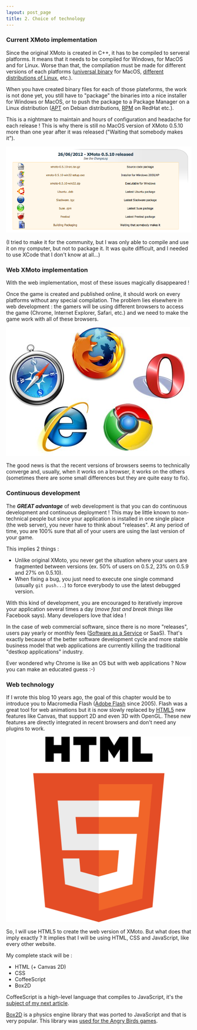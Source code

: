 ```yaml
---
layout: post_page
title: 2. Choice of technology
---
```


### Current XMoto implementation

Since the original XMoto is created in C++, it has to be compiled to serveral platforms. It means that it needs to be compiled for Windows, for MacOS and for Linux. Worse than that, the compilation must be made for different versions of each platforms ([universal binary](http://en.wikipedia.org/wiki/Universal_binary) for MacOS, [different distributions of Linux](http://en.wikipedia.org/wiki/Linux_distribution#Popular_distributions), etc.).

When you have created binary files for each of those plateforms, the work is not done yet, you still have to "package" the binaries into a nice installer for Windows or MacOS, or to push the package to a Package Manager on a Linux distribution ([APT](https://wiki.debian.org/Apt) on Debian distributions, [RPM](http://www.rpm.org/) on RedHat etc.).

This is a nightmare to maintain and hours of configuration and headache for each release ! This is why there is still no MacOS version of XMoto 0.5.10 more than one year after it was released ("Waiting that somebody makes it").

![Versions of XMoto](/img/xmoto-versions.png)

(I tried to make it for the community, but I was only able to compile and use it on my computer, but not to package it. It was quite difficult, and I needed to use XCode that I don't know at all...)

### Web XMoto implementation

With the web implementation, most of these issues magically disappeared !

Once the game is created and published online, it should work on every platforms without any special compilation. The problem lies elsewhere in web development : the gamers will be using different browsers to access the game (Chrome, Internet Explorer, Safari, etc.) and we need to make the game work with all of these browsers.

![Versions of XMoto](/img/browsers.jpg)

The good news is that the recent versions of browsers seems to technically converge and, usually, when it works on a browser, it works on the others (sometimes there are some small differences but they are quite easy to fix).

### Continuous development

The ***GREAT advantage*** of web development is that you can do continuous development and continuous deployment ! This may be little known to non-technical people but since your application is installed in one single place (the web server), you never have to think about "releases". At any period of time, you are 100% sure that all of your users are using the last version of your game.

This implies 2 things :

 * Unlike original XMoto, you never get the situation where your users are fragmented between versions (ex. 50% of users on 0.5.2, 23% on 0.5.9 and 27% on 0.5.10).
 * When fixing a bug, you just need to execute one single command (usually ```git push...```) to force everybody to use the latest debugged version.

With this kind of development, you are encouraged to iteratively improve your application several times a day (*move fast and break things* like Facebook says). Many developers love that idea !

In the case of web commercial software, since there is no more "releases", users pay yearly or monthly fees ([Software as a Service](http://en.wikipedia.org/wiki/Software_as_a_service) or SaaS). That's exactly because of the better software development cycle and more stable business model that web applications are currently killing the traditional "destkop applications" industry.

Ever wondered why Chrome is like an OS but with web applications ? Now you can make an educated guess :-)

### Web technology

If I wrote this blog 10 years ago, the goal of this chapter would be to introduce you to Macromedia Flash ([Adobe Flash](http://www.adobe.com/products/flash.html) since 2005). Flash was a great tool for web animations but it is now slowly replaced by [HTML5](http://www.w3schools.com/html/html5_intro.asp) new features like Canvas, that support 2D and even 3D with OpenGL. These new features are directly integrated in recent browsers and don't need any plugins to work.

![HTML5](/img/html5.png)

So, I will use HTML5 to create the web version of XMoto. But what does that imply exactly ? It implies that I will be using HTML, CSS and JavaScript, like every other website.

My complete stack will be :

* HTML (+ Canvas 2D)
* CSS
* CoffeeScript
* Box2D

CoffeeScript is a high-level language that compiles to JavaScript, it's the [subject of my next article](/2013/08/19/why-i-love-coffeescript.html).

[Box2D](http://box2d.org/) is a physics engine library that was ported to JavaScript and that is very popular. This library was [used for the Angry Birds games](http://www.geek.com/games/box2d-creator-asks-rovio-for-angry-birds-credit-at-gdc-1321779/).

